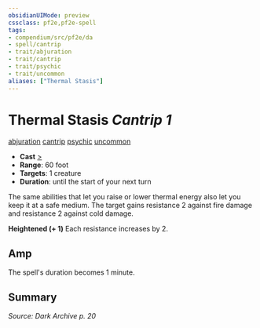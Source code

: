 ```yaml
---
obsidianUIMode: preview
cssclass: pf2e,pf2e-spell
tags:
- compendium/src/pf2e/da
- spell/cantrip
- trait/abjuration
- trait/cantrip
- trait/psychic
- trait/uncommon
aliases: ["Thermal Stasis"]
---
```

# Thermal Stasis *Cantrip 1*   
[abjuration](abjuration.md "Abjuration School Trait")  [cantrip](cantrip.md "Cantrip Spell Trait")  [psychic](Reference/Rules/Traits/psychic-da.md "Psychic Class Trait")  [uncommon](uncommon.md "Uncommon Rarity Trait")  

- **Cast** [>](chapter-9-playing-the-game.md#Actions "Single Action") 
- **Range**: 60 foot
- **Targets**: 1 creature
- **Duration**: until the start of your next turn

The same abilities that let you raise or lower thermal energy also let you keep it at a safe medium. The target gains resistance 2 against fire damage and resistance 2 against cold damage.

**Heightened (+ 1)** Each resistance increases by 2.

## Amp

The spell's duration becomes 1 minute.

## Summary

*Source: Dark Archive p. 20*